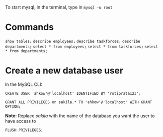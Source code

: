 To start mysql, in the terminal, type in `mysql -u root`

# Commands
`show tables;`
`describe employees;`
`describe taskforces;`
`describe departments;`
`select * from employees;`
`select * from taskforces;`
`select * from departments;`

# Create a new database user
In the MySQL CLI:
```
CREATE USER 'ahkow'@'localhost' IDENTIFIED BY 'rotiprata123';
```

```
GRANT ALL PRIVILEGES on sakila.* TO 'ahkow'@'localhost' WITH GRANT OPTION;
```
**Note:** Replace *sakila* with the name of the database you want the user to have access to
 
 ```
FLUSH PRIVILEGES;
```


